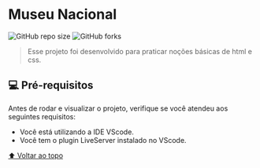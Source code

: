 # Museu Nacional

<!---Esses são exemplos. Veja https://shields.io para outras pessoas ou para personalizar este conjunto de escudos. Você pode querer incluir dependências, status do projeto e informações de licença aqui--->

![GitHub repo size](https://img.shields.io/github/repo-size/iuricode/README-template?style=for-the-badge)
![GitHub forks](https://img.shields.io/github/forks/LucasCondeFerreira/Projeto-Museu-Nacional?style=for-the-badge)


> Esse projeto foi desenvolvido para praticar noções básicas de html e css.



## 💻 Pré-requisitos

Antes de rodar e visualizar o projeto, verifique se você atendeu aos seguintes requisitos:

* Você está utilizando a IDE VScode.
* Você tem o plugin LiveServer instalado no VScode.




[⬆ Voltar ao topo](#Museu-Nacional)<br>
